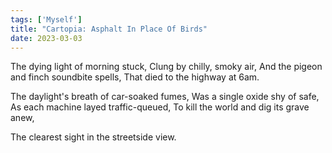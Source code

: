 ```yaml
---
tags: ['Myself']
title: "Cartopia: Asphalt In Place Of Birds"
date: 2023-03-03
---
```


The dying light of morning stuck,
Clung by chilly, smoky air,
And the pigeon and finch soundbite spells,
That died to the highway at 6am.

The daylight's breath of car-soaked fumes,
Was a single oxide shy of safe,
As each machine layed traffic-queued,
To kill the world and dig its grave anew,

The clearest sight in the streetside view.
